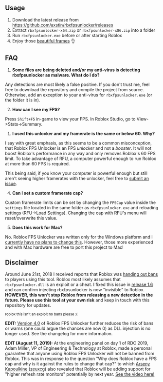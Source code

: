 ## Usage
1. Download the latest release from https://github.com/axstin/rbxfpsunlocker/releases
2. Extract `rbxfpsunlocker-x64.zip` or `rbxfpsunlocker-x86.zip` into a folder
3. Run `rbxfpsunlocker.exe` before or after starting Roblox
4. Enjoy those [beautiful frames](https://i.imgur.com/vsLf04O.png) 👌

## FAQ

1. **Some files are being deleted and/or my anti-virus is detecting rbxfpsunlocker as malware. What do I do?**

Any detections are most likely a false positive. If you don't trust me, feel free to download the repository and compile the project from source. Otherwise, add an exception to your anti-virus for `rbxfpsunlocker.exe` (or the folder it is in).

2. **How can I see my FPS?**

Press `Shift+F5` in-game to view your FPS. In Roblox Studio, go to View->Stats->Summary.

1. **I used this unlocker and my framerate is the same or below 60. Why?**

I say with great emphasis, as this seems to be a common misconception, that Roblox FPS Unlocker is an FPS _unlocker_ and not a _booster_. It will not boost Roblox's performance in any way and only removes Roblox's 60 FPS limit. To take advantage of RFU, a computer powerful enough to run Roblox at more than 60 FPS is required.

This being said, if you know your computer is powerful enough but still aren't seeing higher framerates with the unlocker, feel free to [submit an issue](https://github.com/axstin/rbxfpsunlocker/issues/new).

4. **Can I set a custom framerate cap?**

Custom framerate limits can be set by changing the `FPSCap` value inside the `settings` file located in the same folder as `rbxfpsunlocker.exe` and reloading settings (RFU->Load Settings). Changing the cap with RFU's menu will reset/overwrite this value.

5. **Does this work for Mac?**

No. Roblox FPS Unlocker was written only for the Windows platform and I [currently have no plans to change this](https://github.com/axstin/rbxfpsunlocker/issues/49). However, those more experienced and with Mac hardware are free to port this project to Mac!

##  Disclaimer

Around June 21st, 2018 I received reports that Roblox was [handing out bans](https://i.imgur.com/i4NEGB0.png) to players using this tool. Roblox most likely assumes that `rbxfpsunlocker.dll` is an exploit or a cheat. I fixed this issue in [release 1.6](https://github.com/axstin/rbxfpsunlocker/releases/tag/v1.6) and can confirm injecting rbxfpsunlocker is now "invisible" to Roblox. **HOWEVER, this won't stop Roblox from releasing a new detection in the future. Please use this tool at your own risk** and keep in touch with this repository for updates.

<sub>roblox this isn't an exploit no bans please :(</sub>

**EDIT:** [Version 4.0](https://github.com/axstin/rbxfpsunlocker/releases/tag/v4.0) of Roblox FPS Unlocker further reduces the risk of bans or warns (one could argue the chances are now 0) as DLL injection is no longer used. See the changelog for more information.

**EDIT (August 11, 2019):** At the engineering panel on day 1 of RDC 2019, Adam Miller, VP of Engineering & Technology at Roblox, made a personal guarantee that anyone using Roblox FPS Unlocker will not be banned from Roblox. This was in response to the question "Why does Roblox have a FPS cap and why is it against the rules to change that cap?" to which [Arseny Kapoulkine (zeuxcg)](https://twitter.com/zeuxcg) also revealed that Roblox will be adding support for "higher refresh rate monitors" potentially by next year. [See the video here!](https://youtu.be/5gNzFsJlFbo?t=143)


